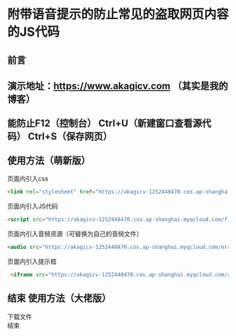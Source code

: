 附带语音提示的防止常见的盗取网页内容的JS代码
====  
前言
-------  
演示地址：https://www.akagicv.com （其实是我的博客） <br>  
能防止F12（控制台） Ctrl+U（新建窗口查看源代码） Ctrl+S（保存网页） <br>  
使用方法（萌新版）
------- 
页面内引入css <br>
```html
<link rel="stylesheet" href="https://akagicv-1252448470.cos.ap-shanghai.myqcloud.com/add.css" type="text/css" />
```
页面内引入JS代码
```html
<script src="https://akagicv-1252448470.cos.ap-shanghai.myqcloud.com/f12.js"></script>
```
页面内引入音频资源（可替换为自己的音频文件）<br>
```html
<audio src="https://akagicv-1252448470.cos.ap-shanghai.myqcloud.com/error.wav" style="display:none" preload="auto" id="audio"></audio>
```
页面内引入提示框<br>
```html
 <iframe src="https://akagicv-1252448470.cos.ap-shanghai.myqcloud.com/add.html"></iframe>
```
结束
使用方法（大佬版）
------- 
下载文件 <br>
结束
